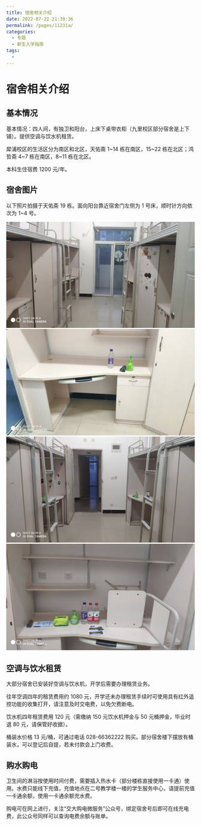 ```yaml
---
title: 宿舍相关介绍
date: 2022-07-22 21:39:36
permalink: /pages/11231a/
categories:
  - 专题
  - 新生入学指南
tags:
  -
---
```


<!-- markdownlint-disable MD025 MD033 -->

# 宿舍相关介绍

## 基本情况

基本情况：四人间，有独卫和阳台，上床下桌带衣柜（九里校区部分宿舍是上下铺）。提供空调与饮水机租赁。

犀浦校区的生活区分为南区和北区，天佑斋 1~14 栋在南区，15~22 栋在北区；鸿哲斋 4~7 栋在南区，8~11 栋在北区。

本科生住宿费 1200 元/年。

## 宿舍图片

以下照片拍摄于天佑斋 19 栋。面向阳台靠近宿舍门左侧为 1 号床，顺时针方向依次为 1~4 号。

![宿舍图片1](/img/photo/0.jpg)
![宿舍图片2](/img/photo/1.jpg)
![宿舍图片3](/img/photo/2.jpg)
![宿舍图片4](/img/photo/3.jpg)

## 空调与饮水租赁

大部分宿舍已安装好空调与饮水机，开学后需要办理租赁业务。

往年空调四年的租赁费用约 1080 元，开学还未办理租赁手续时可使用具有红外遥控功能的收集打开，请注意及时交电费，以免欠费断电。

饮水机四年租赁费用 120 元（需缴纳 150 元饮水机押金与 50 元桶押金，毕业时退 80 元，请保管好收据）。

桶装水价格 13 元/桶，可通过电话 028-66362222 购买。部分宿舍楼下摆放有桶装水，可以登记后自提，若未付款会上门收费。

## 购水购电

卫生间的淋浴按使用时间付费，需要插入热水卡（部分楼栋直接使用一卡通）使用。水费只能线下充值，充值地点在二号教学楼一楼的学生服务中心，请提前充值一卡通余额，使用一卡通余额充水费。

购电可在网上进行，关注“交大购电微服务”公众号，绑定宿舍号后即可在线充电费，此公众号同样可以查询电费余额与账单。
